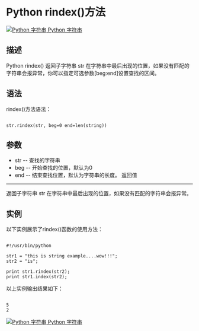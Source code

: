 Python rindex()方法
=================

 [![Python 字符串](../images/up.gif)
 Python 字符串](python-strings.html)


  描述
--

 Python rindex() 返回子字符串 str 在字符串中最后出现的位置，如果没有匹配的字符串会报异常，你可以指定可选参数[beg:end]设置查找的区间。

 语法
--

 rindex()方法语法：

 
```

str.rindex(str, beg=0 end=len(string))

```

 参数
--

  * str -- 查找的字符串
 * beg -- 开始查找的位置，默认为0
 * end -- 结束查找位置，默认为字符串的长度。
  返回值
---

 返回子字符串 str 在字符串中最后出现的位置，如果没有匹配的字符串会报异常。

 实例
--

 以下实例展示了rindex()函数的使用方法：

 
```

#!/usr/bin/python

str1 = "this is string example....wow!!!";
str2 = "is";

print str1.rindex(str2);
print str1.index(str2);

```

 以上实例输出结果如下：

 
```

5
2

```

  [![Python 字符串](../images/up.gif)
 Python 字符串](python-strings.html)
